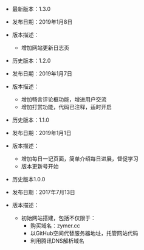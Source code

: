 - 最新版本：1.3.0
- 发布日期：2019年1月8日
- 版本描述：
  - 增加网站更新日志页 

- 历史版本：1.2.0
- 发布日期：2019年1月7日
- 版本描述：
  - 增加畅言评论框功能，增进用户交流
  - 增加打赏功能，代码已注释，适时开启
  
- 历史版本：1.1.0
- 发布日期：2019年1月1日
- 版本描述：
  - 增加每日一记页面，简单介绍每日进展，督促学习
  - 版本更新号开始
  
- 历史版本1.0.0
- 发布日期：2017年7月13日
- 版本描述：
  - 初始网站搭建，包括不仅限于：
    - 购买域名：zymer.cc
    - 以GitHub空间代替服务器地址，托管网站代码
    - 利用腾讯DNS解析域名
